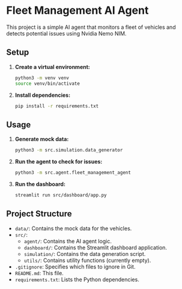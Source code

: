 # Fleet Management AI Agent

This project is a simple AI agent that monitors a fleet of vehicles and detects potential issues using Nvidia Nemo NIM.

## Setup

1.  **Create a virtual environment:**
    ```bash
    python3 -m venv venv
    source venv/bin/activate
    ```

2.  **Install dependencies:**
    ```bash
    pip install -r requirements.txt
    ```

## Usage

1.  **Generate mock data:**
    ```bash
    python3 -m src.simulation.data_generator
    ```

2.  **Run the agent to check for issues:**
    ```bash
    python3 -m src.agent.fleet_management_agent
    ```

3.  **Run the dashboard:**
    ```bash
    streamlit run src/dashboard/app.py
    ```

## Project Structure

-   `data/`: Contains the mock data for the vehicles.
-   `src/`:
    -   `agent/`: Contains the AI agent logic.
    -   `dashboard/`: Contains the Streamlit dashboard application.
    -   `simulation/`: Contains the data generation script.
    -   `utils/`: Contains utility functions (currently empty).
-   `.gitignore`: Specifies which files to ignore in Git.
-   `README.md`: This file.
-   `requirements.txt`: Lists the Python dependencies.
